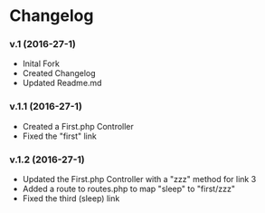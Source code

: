 # Changelog
### v.1 (2016-27-1)
* Inital Fork
* Created Changelog
* Updated Readme.md

### v.1.1 (2016-27-1)
* Created a First.php Controller
* Fixed the "first" link

### v.1.2 (2016-27-1)
* Updated the First.php Controller with a "zzz" method for link 3
* Added a route to routes.php to map "sleep" to "first/zzz"
* Fixed the third (sleep) link
